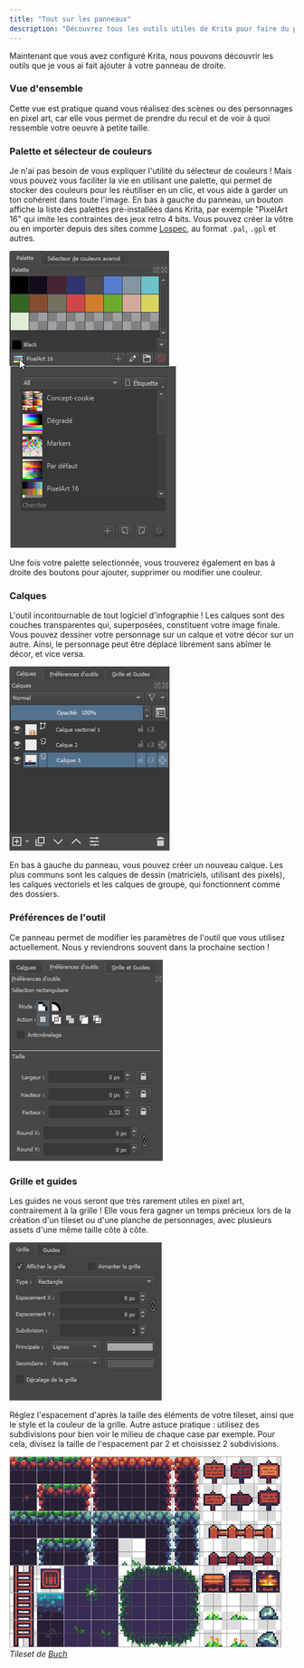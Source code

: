 ```yaml
---
title: "Tout sur les panneaux"
description: "Découvrez tous les outils utiles de Krita pour faire du pixel art."
---
```


Maintenant que vous avez configuré Krita, nous pouvons découvrir les outils que je vous ai fait ajouter à votre panneau de droite.

### Vue d'ensemble

Cette vue est pratique quand vous réalisez des scènes ou des personnages en pixel art, car elle vous permet de prendre du recul et de voir à quoi ressemble votre oeuvre à petite taille.

### Palette et sélecteur de couleurs

Je n'ai pas besoin de vous expliquer l'utilité du sélecteur de couleurs ! Mais vous pouvez vous faciliter la vie en utilisant une palette, qui permet de stocker des couleurs pour les réutiliser en un clic, et vous aide à garder un ton cohérent dans toute l'image. En bas à gauche du panneau, un bouton affiche la liste des palettes pré-installées dans Krita, par exemple "PixelArt 16" qui imite les contraintes des jeux retro 4 bits. Vous pouvez créer la vôtre ou en importer depuis des sites comme [Lospec](https://lospec.com/palette-list), au format `.pal`, `.gpl` et autres.

![](./palette.png)

Une fois votre palette selectionnée, vous trouverez également en bas à droite des boutons pour ajouter, supprimer ou modifier une couleur.

### Calques

L'outil incontournable de tout logiciel d'infographie ! Les calques sont des couches transparentes qui, superposées, constituent votre image finale. Vous pouvez dessiner votre personnage sur un calque et votre décor sur un autre. Ainsi, le personnage peut être déplacé librement sans abîmer le décor, et vice versa.

![](./calques.png)

En bas à gauche du panneau, vous pouvez créer un nouveau calque. Les plus communs sont les calques de dessin (matriciels, utilisant des pixels), les calques vectoriels et les calques de groupe, qui fonctionnent comme des dossiers.

### Préférences de l'outil

Ce panneau permet de modifier les paramètres de l'outil que vous utilisez actuellement. Nous y reviendrons souvent dans la prochaine section !

![](./preferences-d-outils.png)

### Grille et guides

Les guides ne vous seront que très rarement utiles en pixel art, contrairement à la grille ! Elle vous fera gagner un temps précieux lors de la création d'un tileset ou d'une planche de personnages, avec plusieurs assets d'une même taille côte à côte.

![](./grille-panneau.png)

Réglez l'espacement d'après la taille des éléments de votre tileset, ainsi que le style et la couleur de la grille. Autre astuce pratique : utilisez des subdivisions pour bien voir le milieu de chaque case par exemple. Pour cela, divisez la taille de l'espacement par 2 et choisissez 2 subdivisions.

![](./grille-image.png)
*Tileset de [Buch](https://opengameart.org/content/a-platformer-in-the-forest)*
